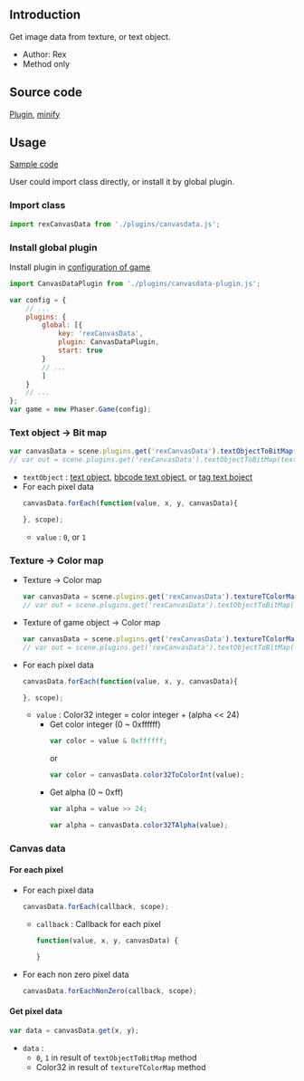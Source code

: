 ## Introduction

Get image data from texture, or text object.

- Author: Rex
- Method only

## Source code

[Plugin](https://github.com/rexrainbow/phaser3-rex-notes/blob/master/plugins/canvasdata-plugin.js), [minify](https://github.com/rexrainbow/phaser3-rex-notes/blob/master/plugins/dist/rexcanvasdataplugin.min.js)

## Usage

[Sample code](https://github.com/rexrainbow/phaser3-rex-notes/tree/master/examples/canvasdata)

User could import class directly, or install it by global plugin.

### Import class

```javascript
import rexCanvasData from './plugins/canvasdata.js';
```

### Install global plugin

Install plugin in [configuration of game](game.md#configuration)

```javascript
import CanvasDataPlugin from './plugins/canvasdata-plugin.js';

var config = {
    // ...
    plugins: {
        global: [{
            key: 'rexCanvasData',
            plugin: CanvasDataPlugin,
            start: true
        }
        // ...
        ]
    }
    // ...
};
var game = new Phaser.Game(config);
```

### Text object -> Bit map

```javascript
var canvasData = scene.plugins.get('rexCanvasData').textObjectToBitMap(textObject);
// var out = scene.plugins.get('rexCanvasData').textObjectToBitMap(textObject, out);
```

- `textObject` : [text object](text.md), [bbcode text object](bbcodetext.md), or [tag text boject](tagtext.md)
- For each pixel data
    ```javascript
    canvasData.forEach(function(value, x, y, canvasData){

    }, scope);
    ```
    - `value` : `0`, or `1`

### Texture -> Color map

- Texture -> Color map
    ```javascript
    var canvasData = scene.plugins.get('rexCanvasData').textureTColorMap(textureKey, frameName);
    // var out = scene.plugins.get('rexCanvasData').textObjectToBitMap(textureKey, frameName, out);
    ```
- Texture of game object -> Color map
    ```javascript
    var canvasData = scene.plugins.get('rexCanvasData').textureTColorMap(gameObject);
    // var out = scene.plugins.get('rexCanvasData').textObjectToBitMap(gameObject, out);
    ```
- For each pixel data
    ```javascript
    canvasData.forEach(function(value, x, y, canvasData){

    }, scope);
    ```
    - `value` : Color32 integer = color integer + (alpha << 24)
        - Get color integer (0 ~ 0xffffff)
            ```javascript
            var color = value & 0xffffff;
            ```
            or
            ```javascript
            var color = canvasData.color32ToColorInt(value);
            ```
        - Get alpha (0 ~ 0xff)
            ```javascript
            var alpha = value >> 24;
            ```
            ```javascript
            var alpha = canvasData.color32TAlpha(value);
            ```

### Canvas data

#### For each pixel

- For each pixel data
    ```javascript
    canvasData.forEach(callback, scope);
    ```
    - `callback` : Callback for each pixel
        ```javascript
        function(value, x, y, canvasData) {
    
        }
        ```
- For each non zero pixel data
    ```javascript
    canvasData.forEachNonZero(callback, scope);
    ```

#### Get pixel data

```javascript
var data = canvasData.get(x, y);
```

- `data` :
    - `0`, `1` in result of `textObjectToBitMap` method
    - Color32 in result of `textureTColorMap` method